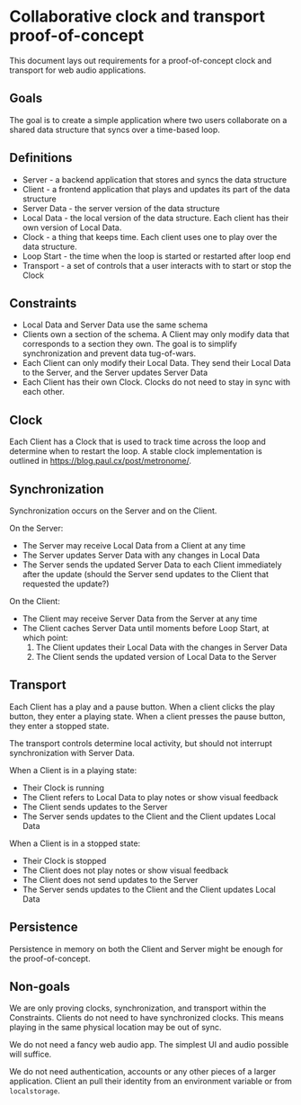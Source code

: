 # Collaborative clock and transport proof-of-concept

This document lays out requirements for a proof-of-concept clock and transport for web audio applications.

## Goals

The goal is to create a simple application where two users collaborate on a shared data structure that syncs over a time-based loop. 

## Definitions

- Server - a backend application that stores and syncs the data structure
- Client - a frontend application that plays and updates its part of the data structure
- Server Data - the server version of the data structure
- Local Data - the local version of the data structure. Each client has their own version of Local Data.
- Clock - a thing that keeps time. Each client uses one to play over the data structure.
- Loop Start - the time when the loop is started or restarted after loop end
- Transport - a set of controls that a user interacts with to start or stop the Clock

## Constraints

- Local Data and Server Data use the same schema
- Clients own a section of the schema. A Client may only modify data that corresponds to a section they own. The goal is to simplify synchronization and prevent data tug-of-wars.
- Each Client can only modify their Local Data. They send their Local Data to the Server, and the Server updates Server Data 
- Each Client has their own Clock. Clocks do not need to stay in sync with each other.

## Clock

Each Client has a Clock that is used to track time across the loop and determine when to restart the loop. A stable clock implementation is outlined in https://blog.paul.cx/post/metronome/.

## Synchronization

Synchronization occurs on the Server and on the Client.

On the Server:

- The Server may receive Local Data from a Client at any time
- The Server updates Server Data with any changes in Local Data
- The Server sends the updated Server Data to each Client immediately after the update (should the Server send updates to the Client that requested the update?)

On the Client:

- The Client may receive Server Data from the Server at any time
- The Client caches Server Data until moments before Loop Start, at which point:
  1. The Client updates their Local Data with the changes in Server Data
  2. The Client sends the updated version of Local Data to the Server 

## Transport

Each Client has a play and a pause button. When a client clicks the play button, they enter a playing state. When a client presses the pause button, they enter a stopped state. 

The transport controls determine local activity, but should not interrupt synchronization with Server Data.

When a Client is in a playing state:

- Their Clock is running
- The Client refers to Local Data to play notes or show visual feedback
- The Client sends updates to the Server 
- The Server sends updates to the Client and the Client updates Local Data

When a Client is in a stopped state:

- Their Clock is stopped
- The Client does not play notes or show visual feedback
- The Client does not send updates to the Server
- The Server sends updates to the Client and the Client updates Local Data

## Persistence

Persistence in memory on both the Client and Server might be enough for the proof-of-concept.

## Non-goals

We are only proving clocks, synchronization, and transport within the Constraints. Clients do not need to have synchronized clocks. This means playing in the same physical location may be out of sync.

We do not need a fancy web audio app. The simplest UI and audio possible will suffice.

We do not need authentication, accounts or any other pieces of a larger application. Client an pull their identity from an environment variable or from `localstorage`.
